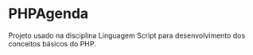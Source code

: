 PHPAgenda
=========

Projeto usado na disciplina Linguagem Script para desenvolvimento dos conceitos básicos do PHP.
